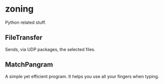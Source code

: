 # zoning
Python related stuff.

## FileTransfer
Sends, via UDP packages, the selected files.

## MatchPangram
A simple yet efficient program. It helps you use all your fingers when typing.
